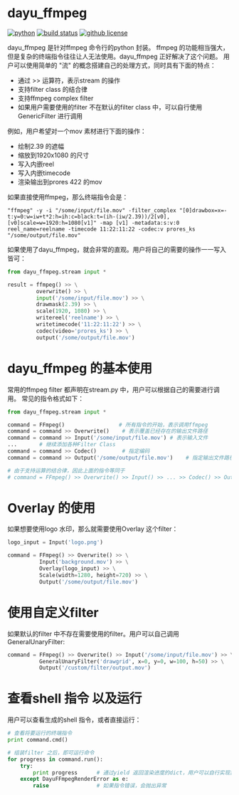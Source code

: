 # dayu_ffmpeg

[![python](https://img.shields.io/badge/python-2.7-blue.svg)]()
[![build status](https://travis-ci.org/phenom-films/dayu_ffmpeg.svg?branch=master)](https://travis-ci.org/phenom-films/dayu_ffmpeg)
[![github license](https://img.shields.io/github/license/mashape/apistatus.svg)](https://github.com/phenom-films/dayu_ffmpeg/blob/master/license)

dayu_ffmpeg 是针对ffmpeg 命令行的python 封装。
ffmpeg 的功能相当强大，但是复杂的终端指令往往让人无法使用。dayu_ffmpeg 正好解决了这个问题。
用户可以使用简单的 "流" 的概念搭建自己的处理方式，同时具有下面的特点：

* 通过 >> 运算符，表示stream 的操作
* 支持filter class 的结合律
* 支持ffmpeg complex filter
* 如果用户需要使用的filter 不在默认的filter class 中，可以自行使用GenericFilter 进行调用

例如，用户希望对一个mov 素材进行下面的操作：

* 绘制2.39 的遮幅
* 缩放到1920x1080 的尺寸
* 写入内嵌reel
* 写入内嵌timecode
* 渲染输出到prores 422 的mov

如果直接使用ffmpeg，那么终端指令会是：
```shell
"ffmpeg" -y -i "/some/input/file.mov" -filter_complex "[0]drawbox=x=-t:y=0:w=iw+t*2:h=ih:c=black:t=(ih-(iw/2.39))/2[v0],[v0]scale=w=1920:h=1080[v1]" -map [v1] -metadata:s:v:0 reel_name=reelname -timecode 11:22:11:22 -codec:v prores_ks "/some/output/file.mov"
```

如果使用了dayu_ffmpeg，就会非常的直观。用户将自己的需要的操作一一写入皆可：
```python
from dayu_ffmpeg.stream input *

result = ffmpeg() >> \
         overwrite() >> \
         input('/some/input/file.mov') >> \
         drawmask(2.39) >> \
         scale(1920, 1080) >> \
         writereel('reelname') >> \
         writetimecode('11:22:11:22') >> \
         codec(video='prores_ks') >> \
         output('/some/output/file.mov')
```


# dayu_ffmpeg 的基本使用

常用的ffmpeg filter 都声明在stream.py 中，用户可以根据自己的需要进行调用。
常见的指令格式如下：
```python
from dayu_ffmpeg.stream input *

command = FFmpeg()                 # 所有指令的开始，表示调用ffmpeg
command = command >> Overwrite()    # 表示覆盖已经存在的输出文件路径
command = command >> Input('/some/input/file.mov') # 表示输入文件
...       # 继续添加各种Filter Class
command = command >> Codec()        # 指定编码
command = command >> Output('/some/output/file.mov')    # 指定输出文件路径

# 由于支持运算的结合律，因此上面的指令等同于
# command = FFmpeg() >> Overwrite() >> Input() >> ... >> Codec() >> Output()
```


# Overlay 的使用

如果想要使用logo 水印，那么就需要使用Overlay 这个filter：
```python
logo_input = Input('logo.png')

command = FFmpeg() >> Overwrite() >> \
          Input('background.mov') >> \
          Overlay(logo_input) >> \
          Scale(width=1280, height=720) >> \
          Output('/some/output/file.mov')
```

# 使用自定义filter
如果默认的filter 中不存在需要使用的filter。用户可以自己调用GeneralUnaryFilter:
```python
command = FFmpeg() >> Overwrite() >> Input('/some/input/file.mov') >> \
          GeneralUnaryFilter('drawgrid', x=0, y=0, w=100, h=50) >> \
          Output('/custom/filter/output.mov')
```


# 查看shell 指令 以及运行

用户可以查看生成的shell 指令，或者直接运行：
```python
# 查看将要运行的终端指令
print command.cmd()

# 组装filter 之后，即可运行命令
for progress in command.run():
    try:
        print progress      # 通过yield 返回渲染进度的dict，用户可以自行实现非阻塞进度条
    except DayuFFmpegRenderError as e:
        raise               # 如果指令错误，会抛出异常
```